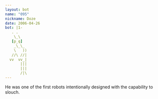 ```yaml
---
layout: bot
name: "095"
nickname: Doze
date: 2006-04-26
bot: |1-
   . .    
    \_\   
   [p_q]  
    _\_\_ 
    \   ))
   //\ //|
  vv  vv_|
       |||
       |||
       /|\
---
```

He was one of the first robots intentionally designed with the capability to slouch.